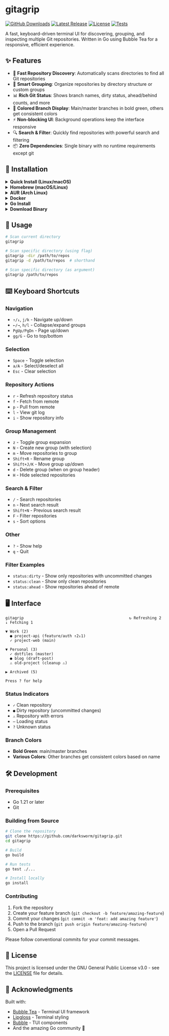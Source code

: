 # gitagrip

[![GitHub Downloads](https://img.shields.io/github/downloads/darksworm/gitagrip/total?style=flat-square&label=github+downloads)](https://github.com/darksworm/gitagrip/releases/latest)
[![Latest Release](https://img.shields.io/github/v/release/darksworm/gitagrip?style=flat-square)](https://github.com/darksworm/gitagrip/releases/latest)
[![License](https://img.shields.io/github/license/darksworm/gitagrip?style=flat-square)](./LICENSE)
[![Tests](https://github.com/darksworm/gitagrip/actions/workflows/test.yml/badge.svg)](https://github.com/darksworm/gitagrip/actions/workflows/test.yml)

A fast, keyboard-driven terminal UI for discovering, grouping, and inspecting multiple Git repositories. Written in Go using Bubble Tea for a responsive, efficient experience.

## ✨ Features

- 🚀 **Fast Repository Discovery**: Automatically scans directories to find all Git repositories
- 📁 **Smart Grouping**: Organize repositories by directory structure or custom groups
- 📊 **Rich Git Status**: Shows branch names, dirty status, ahead/behind counts, and more
- 🎨 **Colored Branch Display**: Main/master branches in bold green, others get consistent colors
- ⚡ **Non-blocking UI**: Background operations keep the interface responsive
- 🔍 **Search & Filter**: Quickly find repositories with powerful search and filtering
- 📦 **Zero Dependencies**: Single binary with no runtime requirements except git

## 🚀 Installation

<details>
  <summary><strong>Quick Install (Linux/macOS)</strong></summary>

```bash
curl -sSL https://raw.githubusercontent.com/darksworm/gitagrip/main/install.sh | sh
```

Install a specific version:
```bash
curl -sSL https://raw.githubusercontent.com/darksworm/gitagrip/main/install.sh | sh -s -- v0.1.0
```
</details>

<details>
  <summary><strong>Homebrew (macOS/Linux)</strong></summary>

```bash
brew tap darksworm/homebrew-tap
brew install gitagrip
```
</details>

<details>
  <summary><strong>AUR (Arch Linux)</strong></summary>

```bash
yay -S gitagrip-bin
# or
paru -S gitagrip-bin
```
</details>

<details>
  <summary><strong>Docker</strong></summary>

```bash
# Run with current directory
docker run --rm -it -v $(pwd):/repos ghcr.io/darksworm/gitagrip:latest

# Run with specific directory
docker run --rm -it -v /path/to/repos:/repos ghcr.io/darksworm/gitagrip:latest
```
</details>

<details>
  <summary><strong>Go Install</strong></summary>

```bash
go install github.com/darksworm/gitagrip@latest
```
</details>

<details>
  <summary><strong>Download Binary</strong></summary>

Download the appropriate binary for your platform from the [releases page](https://github.com/darksworm/gitagrip/releases/latest).

**Linux/macOS:**
```bash
# Download (replace VERSION and PLATFORM)
curl -LO https://github.com/darksworm/gitagrip/releases/download/vVERSION/gitagrip-VERSION-PLATFORM.tar.gz

# Extract
tar -xzf gitagrip-VERSION-PLATFORM.tar.gz

# Install
sudo mv gitagrip /usr/local/bin/
```

**Windows:**
Download the `.zip` file, extract, and add to your PATH.
</details>

## 📖 Usage

```bash
# Scan current directory
gitagrip

# Scan specific directory (using flag)
gitagrip -dir /path/to/repos
gitagrip -d /path/to/repos  # shorthand

# Scan specific directory (as argument)
gitagrip /path/to/repos
```

## ⌨️ Keyboard Shortcuts

### Navigation
- `↑/↓`, `j/k` - Navigate up/down
- `←/→`, `h/l` - Collapse/expand groups
- `PgUp/PgDn` - Page up/down
- `gg/G` - Go to top/bottom

### Selection
- `Space` - Toggle selection
- `a/A` - Select/deselect all
- `Esc` - Clear selection

### Repository Actions
- `r` - Refresh repository status
- `f` - Fetch from remote
- `p` - Pull from remote
- `l` - View git log
- `i` - Show repository info

### Group Management
- `z` - Toggle group expansion
- `N` - Create new group (with selection)
- `m` - Move repositories to group
- `Shift+R` - Rename group
- `Shift+J/K` - Move group up/down
- `d` - Delete group (when on group header)
- `H` - Hide selected repositories

### Search & Filter
- `/` - Search repositories
- `n` - Next search result
- `Shift+N` - Previous search result
- `F` - Filter repositories
- `s` - Sort options

### Other
- `?` - Show help
- `q` - Quit

### Filter Examples
- `status:dirty` - Show only repositories with uncommitted changes
- `status:clean` - Show only clean repositories  
- `status:ahead` - Show repositories ahead of remote

## 🖥️ Interface

```
gitagrip                                              ↻ Refreshing 2  ↓ Fetching 1

▼ Work (2)
  ● project-api (feature/auth ↑2↓1)
  ✓ project-web (main)

▼ Personal (3)
  ✓ dotfiles (master)
  ● blog (draft-post)
  ⚠ old-project (cleanup ⚠)

▶ Archived (5)

Press ? for help
```

### Status Indicators
- `✓` Clean repository
- `●` Dirty repository (uncommitted changes)
- `⚠` Repository with errors
- `⋯` Loading status
- `?` Unknown status

### Branch Colors
- **Bold Green**: main/master branches
- **Various Colors**: Other branches get consistent colors based on name

## 🛠️ Development

### Prerequisites
- Go 1.21 or later
- Git

### Building from Source

```bash
# Clone the repository
git clone https://github.com/darksworm/gitagrip.git
cd gitagrip

# Build
go build

# Run tests
go test ./...

# Install locally
go install
```

### Contributing

1. Fork the repository
2. Create your feature branch (`git checkout -b feature/amazing-feature`)
3. Commit your changes (`git commit -m 'feat: add amazing feature'`)
4. Push to the branch (`git push origin feature/amazing-feature`)
5. Open a Pull Request

Please follow conventional commits for your commit messages.

## 📄 License

This project is licensed under the GNU General Public License v3.0 - see the [LICENSE](LICENSE) file for details.

## 🙏 Acknowledgments

Built with:
- [Bubble Tea](https://github.com/charmbracelet/bubbletea) - Terminal UI framework
- [Lipgloss](https://github.com/charmbracelet/lipgloss) - Terminal styling
- [Bubble](https://github.com/charmbracelet/bubbles) - TUI components
- And the amazing Go community 💙

